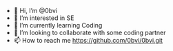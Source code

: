 - 👋 Hi, I’m @0bvi
- 👀 I’m interested in SE
- 🌱 I’m currently learning Coding
- 💞️ I’m looking to collaborate with some coding partner
- 📫 How to reach me https://github.com/0bvi/0bvi.git

<!---
0bvi/0bvi is a ✨ special ✨ repository because its `README.md` (this file) appears on your GitHub profile.
You can click the Preview link to take a look at your changes.
--->
